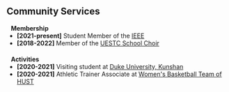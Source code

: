 ## Community Services
<!-- 
<h4 style="margin:0 10px 0;">Conference Reviewers</h4>

<ul style="margin:0 0 5px;">
  <li><a href="http://cvpr2023.thecvf.com/"><autocolor>IEEE/CVF Conference on Computer Vision and Pattern Recognition (CVPR) 2021-2023</autocolor></a></li>
  <li><a href="http://iccv2021.thecvf.com/"><autocolor>IEEE/CVF International Conference on Computer Vision (ICCV) 2021</autocolor></a></li>
  <li><a href="https://eccv2022.ecva.net/"><autocolor>European Conference on Computer Vision (ECCV) 2022</autocolor></a></li>
</ul> -->

<!-- <h4 style="margin:0 10px 0;">Journal Reviewers</h4>

<ul style="margin:0 0 20px;">
  <li><a href="https://www.frontiersin.org" target="_blank"> Frontiers in Surgery </a></li>
  <li><a href="https://www.jmcp.org" target="_blank"> Journal of Managed Care & Specialty Pharmacy </a></li>
</ul> -->

<h4 style="margin:0 10px 0;">Membership</h4>

<ul style="margin:0 0 20px;">
  <li><strong>[2021-present]</strong> Student Member of the <a href="https://www.ieee.org" target="_blank"> IEEE </a></li>
  <li><strong>[2018-2022]</strong> Member of the <a href="https://www.zs.uestc.edu.cn/wap/article/lists/id/33.html" target="_blank"> UESTC School Choir</a> </li>
</ul>

<h4 style="margin:0 10px 0;">Activities</h4>

<ul style="margin:0 0 20px;">
  <li><strong>[2020-2021]</strong> Visiting student at <a href="https://www.dukekunshan.edu.cn" target="_blank"> Duke University, Kunshan</a> </li>
  <li><strong>[2020-2021]</strong> Athletic Trainer Associate at <a href="http://www.cuba.edu.cn/info/teamdetail.asp?team_ID=104" target="_blank"> Women's Basketball Team of HUST</a> </li>
</ul>